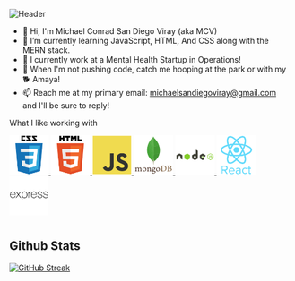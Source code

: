 ![Header](https://www.canva.com/design/DAE-8ks50VU/Xe3PzxbPj61DDGvpmpnlRg/view?utm_content=DAE-8ks50VU&utm_campaign=share_your_design&utm_medium=link&utm_source=shareyourdesignpanel)

- 👋 Hi, I'm Michael Conrad San Diego Viray (aka MCV) 
- 🌱 I’m currently learning JavaScript, HTML, And CSS along with the MERN stack. 
- 🧠 I currently work at a Mental Health Startup in Operations!
- 🏀 When I'm not pushing code, catch me hooping at the park or with my 🐕 Amaya!
- 📫 Reach me at my primary email: michaelsandiegoviray@gmail.com and I'll be sure to reply! 





What I like working with
<p align="left"> <a href="https://www.w3schools.com/css/" target="_blank"> <img src="https://raw.githubusercontent.com/devicons/devicon/master/icons/css3/css3-original-wordmark.svg" alt="css3" width="70" height="70"/> </a> <a href="https://www.w3.org/html/" target="_blank"> <img src="https://raw.githubusercontent.com/devicons/devicon/master/icons/html5/html5-original-wordmark.svg" alt="html5" width="70" height="70"/> </a> <a href="https://developer.mozilla.org/en-US/docs/Web/JavaScript" target="_blank"> <img src="https://raw.githubusercontent.com/devicons/devicon/master/icons/javascript/javascript-original.svg" alt="javascript" width="70" height="70"/> </a> <a href="https://www.mongodb.com/" target="_blank"> <img src="https://raw.githubusercontent.com/devicons/devicon/master/icons/mongodb/mongodb-original-wordmark.svg" alt="mongodb" width="70" height="70"/> </a> <a href="https://nodejs.org" target="_blank"> <img src="https://raw.githubusercontent.com/devicons/devicon/master/icons/nodejs/nodejs-original-wordmark.svg" alt="nodejs" width="70" height="70"/> </a> <a href="https://reactjs.org/" target="_blank"> <img src="https://raw.githubusercontent.com/devicons/devicon/master/icons/react/react-original-wordmark.svg" alt="react" width="70" height="70"/> </a> <a href="https://expressjs.com" target="_blank"> <img src="https://raw.githubusercontent.com/devicons/devicon/master/icons/express/express-original-wordmark.svg" alt="express" width="70" height="70"/> </a> </p>

# 
## Github Stats
[![GitHub Streak](http://github-readme-streak-stats.herokuapp.com?user=michaelsandiegoviray&date_format=M%20j%5B%2C%20Y%5D)](https://git.io/streak-stats)


<!---
michaelsandiegoviray/michaelsandiegoviray is a ✨ special ✨ repository because its `README.md` (this file) appears on your GitHub profile.
You can click the Preview link to take a look at your changes.
--->
